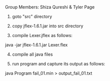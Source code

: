 
Group Members: Shiza Qureshi & Tyler Page

1. goto "src" directory

2. copy jflex-1.6.1.jar into src directory

3. compile Lexer.jflex as follows:

java -jar jflex-1.6.1.jar Lexer.flex

4. compile all java files

5. run program and capture its output as follows:

java Program fail_01.min  > output_fail_01.txt

